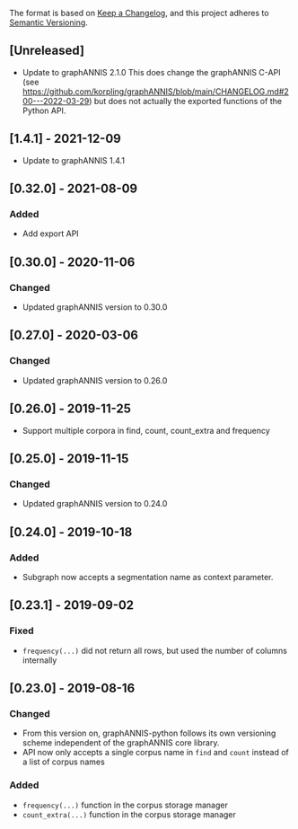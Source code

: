 The format is based on [Keep a Changelog](https://keepachangelog.com/en/1.0.0/),
and this project adheres to [Semantic Versioning](https://semver.org/spec/v2.0.0.html).

## [Unreleased]

- Update to graphANNIS 2.1.0 This does change the graphANNIS C-API (see
  <https://github.com/korpling/graphANNIS/blob/main/CHANGELOG.md#200---2022-03-29>)
  but does not actually the exported functions of the Python API.

## [1.4.1] - 2021-12-09 

- Update to graphANNIS 1.4.1

## [0.32.0] - 2021-08-09 

### Added

- Add export API

## [0.30.0] - 2020-11-06 

### Changed

- Updated graphANNIS version to 0.30.0

## [0.27.0] - 2020-03-06 

### Changed

- Updated graphANNIS version to 0.26.0

## [0.26.0] - 2019-11-25 

- Support multiple corpora in find, count, count\_extra and frequency

## [0.25.0] - 2019-11-15 

### Changed

- Updated graphANNIS version to 0.24.0

## [0.24.0] - 2019-10-18 

### Added

- Subgraph now accepts a segmentation name as context parameter.

## [0.23.1] - 2019-09-02 

### Fixed

-  `frequency(...)` did not return all rows, but used the number of columns internally

## [0.23.0] - 2019-08-16 

### Changed

-  From this version on, graphANNIS-python follows its own versioning scheme independent of the graphANNIS core library.
-  API now only accepts a single corpus name in `find` and `count` instead of a list of corpus names

### Added

- `frequency(...)` function in the corpus storage manager
- `count_extra(...)` function in the corpus storage manager
